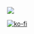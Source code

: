 ![](https://komarev.com/ghpvc/?jedpep)

[![ko-fi](https://ko-fi.com/img/githubbutton_sm.svg)](https://ko-fi.com/jedpep)

